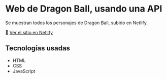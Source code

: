 # Web de Dragon Ball, usando una API 

Se muestran todos los personajes de Dragon Ball, subido en Netlify.

🔗 [Ver el sitio en Netlify](https://dragonball-mayron.netlify.app/)

## Tecnologías usadas
- HTML
- CSS
- JavaScript
